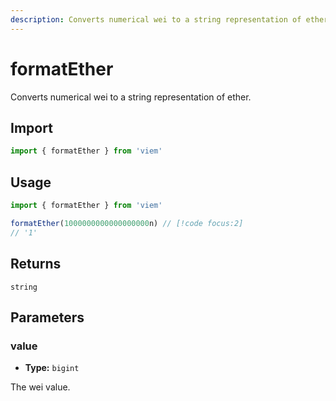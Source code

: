```yaml
---
description: Converts numerical wei to a string representation of ether.
---
```


# formatEther

Converts numerical wei to a string representation of ether.

## Import

```ts
import { formatEther } from 'viem'
```

## Usage

```ts
import { formatEther } from 'viem'

formatEther(1000000000000000000n) // [!code focus:2]
// '1'
```

## Returns

`string`

## Parameters

### value

- **Type:** `bigint`

The wei value.
